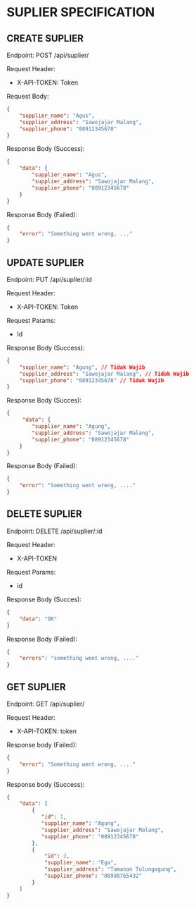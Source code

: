 # SUPLIER SPECIFICATION

## CREATE SUPLIER
Endpoint: POST /api/suplier/

Request Header:
- X-API-TOKEN: Token

Request Body:
``` json 
{
    "supplier_name": "Agus",
    "supplier_address": "Sawojajar Malang",
    "supplier_phone": "08912345678"
}
```

Response Body (Success):
``` json 
{
    "data": {
        "supplier_name": "Agus",
        "supplier_address": "Sawojajar Malang",
        "supplier_phone": "08912345678" 
    }
}
```

Response Body (Failed):
``` json 
{
    "error": "Something went wrong, ..."
}
```

## UPDATE SUPLIER
Endpoint: PUT /api/suplier/:id

Request Header:
- X-API-TOKEN: Token

Request Params:
- Id

Response Body (Success):
``` json 
{
    "supplier_name": "Agung", // Tidak Wajib
    "supplier_address": "Sawojajar Malang", // Tidak Wajib
    "supplier_phone": "08912345678" // Tidak Wajib
}
```

Response Body (Succes):
``` json 
{
     "data": {
        "supplier_name": "Agung",
        "supplier_address": "Sawojajar Malang",
        "supplier_phone": "08912345678" 
    }
}
```

Response Body (Failed):
``` json 
{
    "error": "Something went wreng, ...."
}
```

## DELETE SUPLIER
Endpoint: DELETE /api/suplier/:id

Request Header:
- X-API-TOKEN

Request Params:
- id

Response Body (Succes):
``` json 
{
    "data": "OK"
}
```

Response Body (Failed):
``` json 
{
    "errors": "something went wrong, ...."
}
```

## GET SUPLIER
Endpoint: GET /api/suplier/

Request Header:
- X-API-TOKEN: token

Response body (Failed): 
``` json
{
    "error": "Something went wrong, ...."
}
```
Response body (Success):
``` json 
{
    "data": [
        {
           "id": 1,
           "supplier_name": "Agung",
           "supplier_address": "Sawojajar Malang",
           "supplier_phone": "08912345678" 
        },
        {
            "id": 2,
            "supplier_name": "Ega",
            "supplier_address": "Tamanan Tulungagung",
            "supplier_phone": "08998765432"
        }
    ]
}
``` 
